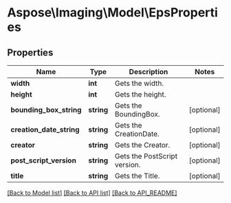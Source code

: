# Aspose\Imaging\Model\EpsProperties

## Properties
Name | Type | Description | Notes
------------ | ------------- | ------------- | -------------
**width** | **int** | Gets the width. | 
**height** | **int** | Gets the height. | 
**bounding_box_string** | **string** | Gets the BoundingBox. | [optional] 
**creation_date_string** | **string** | Gets the CreationDate. | [optional] 
**creator** | **string** | Gets the Creator. | [optional] 
**post_script_version** | **string** | Gets the PostScript version. | [optional] 
**title** | **string** | Gets the Title. | [optional] 

[[Back to Model list]](API_README.md#documentation-for-models) [[Back to API list]](API_README.md#documentation-for-api-endpoints) [[Back to API_README]](API_README.md)

